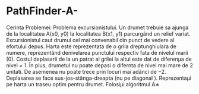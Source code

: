 # PathFinder-A-

Cerinta Problemei:
Problema excursionistului. Un drumet trebuie sa ajunga de la localitatea
A(x0, y0) la localitatea B(x1, y1) parcurgând un relief variat. Excursionistul
caut  drumul cel mai convenabil din punct de vedere al efortului depus. Harta
este reprezentata de o grila dreptunghiulara de numere, reprezentând denivelarea punctului respectiv fata de nivelul marii (0). 
Costul deplasarii de la un patrat al grilei la altul este dat de diferenµa de nivel + 1. În plus, drumetul nu
poate depasi o difernta de nivel mai mare de 2 unitati. De asemenea nu poate
trece prin locuri mai adânci de −2. Deplasarea se face sus-jos-stânga-dreapta
(nu pe diagonal ). Reprezentaµi pe harta un traseu optim pentru drumet.
Folosiµi algoritmul A∗
